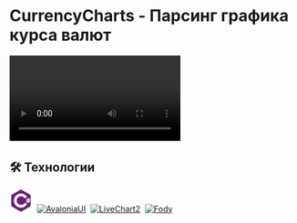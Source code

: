 # CurrencyCharts - Парсинг графика курса валют

<video src="https://user-images.githubusercontent.com/61462657/175758477-ec25e559-6a50-48a8-be94-11a8449d2061.mp4" ></video>

## :hammer_and_wrench: Технологии
<div>
  <a href="https://docs.microsoft.com/ru-ru/dotnet/csharp/"><img src="https://github.com/devicons/devicon/blob/master/icons/csharp/csharp-plain.svg" title="C#" alt="C#" width="40" height="40"/></a>&nbsp;
  <a href="https://avaloniaui.net/"><img src="https://user-images.githubusercontent.com/61462657/159106075-4cfa3729-9d4f-4cba-a193-b5c41b3df7a8.svg"  title="AvaloniaUI" alt="AvaloniaUI" width="40" height="40"/></a>&nbsp;
  <a href="https://github.com/beto-rodriguez/LiveCharts2"><img src="https://user-images.githubusercontent.com/61462657/160230273-15d9b02c-608e-4c8d-a25c-afe136618065.png"  title="LiveChart2" alt="LiveChart2" width="40" height="40"/></a>&nbsp;
    <a href="https://github.com/Fody/Fody"><img src="https://user-images.githubusercontent.com/61462657/175759436-e8498f00-affb-46f8-9601-d096390d178d.png"  title="Fody" alt="Fody" width="40" height="40"/></a>&nbsp;
</div>

